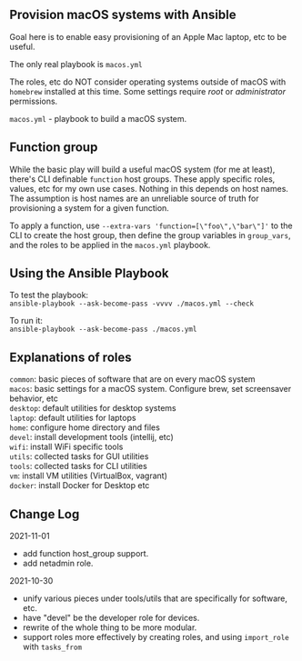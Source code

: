 Provision macOS systems with Ansible
----

Goal here is to enable easy provisioning of an Apple Mac laptop, etc to be useful.

The only real playbook is `macos.yml`

The roles, etc do NOT consider operating systems outside of macOS with `homebrew` installed at this time. Some settings 
require _root_ or _administrator_ permissions.

`macos.yml` - playbook to build a macOS system. 

Function group
----
While the basic play will build a useful macOS system (for me at least), there's 
CLI definable `function` host groups. These apply specific roles, values, etc for
my own use cases. Nothing in this depends on host names. The assumption is host names
are an unreliable source of truth for provisioning a system for a given function.

To apply a function, use `--extra-vars 'function=[\"foo\",\"bar\"]'` to the CLI to 
create the host group, then define the group variables in `group_vars`, and the roles
to be applied in the `macos.yml` playbook.

Using the Ansible Playbook
----
To test the playbook:  
    `ansible-playbook --ask-become-pass -vvvv ./macos.yml --check`

To run it:  
    `ansible-playbook --ask-become-pass ./macos.yml`

Explanations of roles
----
`common`: basic pieces of software that are on every macOS system  
`macos`: basic settings for a macOS system. Configure brew, set screensaver behavior, etc  
`desktop`: default utilities for desktop systems  
`laptop`: default utilities for laptops  
`home`: configure home directory and files  
`devel`: install development tools (intellij, etc)  
`wifi`:  install WiFi specific tools  
`utils`: collected tasks for GUI utilities  
`tools`: collected tasks for CLI utilities  
`vm`: install VM utilities (VirtualBox, vagrant)  
`docker`: install Docker for Desktop etc  

Change Log
----
2021-11-01
- add function host_group support.
- add netadmin role.

2021-10-30
- unify various pieces under tools/utils that are specifically for software, etc.
- have "devel" be the developer role for devices.
- rewrite of the whole thing to be more modular.
- support roles more effectively by creating roles, and using `import_role` with `tasks_from`
